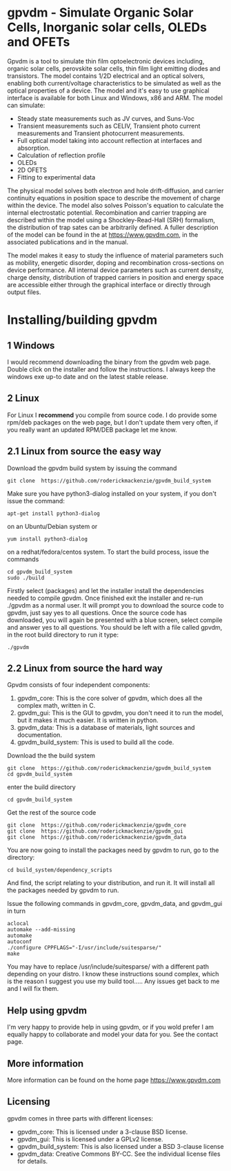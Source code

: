gpvdm - Simulate Organic Solar Cells, Inorganic solar cells, OLEDs and OFETs
============================================================================

Gpvdm is a tool to simulate thin film optoelectronic devices including, organic solar cells, perovskite solar cells, thin film light emitting diodes and transistors.  The model contains 1/2D electrical and an optical 
solvers, enabling both current/voltage characteristics to be simulated as well 
as the optical properties of a device. The model and it's easy to use 
graphical interface is available for both Linux and Windows, x86 and ARM.
The model can simulate:

- Steady state measurements such as JV curves, and Suns-Voc
- Transient measurements such as CELIV, Transient photo current measurements and Transient photocurrent measurements.
- Full optical model taking into account reflection at interfaces and absorption.
- Calculation of reflection profile
- OLEDs
- 2D OFETS
- Fitting to experimental data

The physical model solves both electron and hole drift-diffusion, and carrier 
continuity equations in position space to describe the movement of charge 
within the device. The model also solves Poisson's equation to calculate the 
internal electrostatic potential. Recombination and carrier trapping are 
described within the model using a Shockley-Read-Hall (SRH) formalism, the 
distribution of trap sates can be arbitrarily defined. A fuller description of 
the model can be found in the at https://www.gpvdm.com, in the associated
publications  and in the manual.

The model makes it easy to study the influence of material parameters such as 
mobility, energetic disorder, doping and recombination cross-sections on device 
performance. All internal device parameters such as current density, charge 
density, distribution of trapped carriers in position and energy space are 
accessible either through the graphical interface or directly through output 
files. 

Installing/building gpvdm
==============

1 Windows
----------

I would recommend downloading the binary from the gpvdm web page.  Double click on the installer and follow the instructions.  I always keep the windows exe up-to date and on the latest stable release.

2 Linux
--------
For Linux I **recommend** you compile from source code.  I do provide some rpm/deb packages on the web page, but I don't update them very often, if you really want an updated RPM/DEB package let me know.

2.1 Linux from source the easy way
----------------------------------
Download the gpvdm build system by issuing the command 

~~~~
git clone  https://github.com/roderickmackenzie/gpvdm_build_system
~~~~

Make sure you have python3-dialog installed on your system, if you don't issue the command:
~~~~
apt-get install python3-dialog
~~~~
on an Ubuntu/Debian system or 
~~~~
yum install python3-dialog
~~~~
on a redhat/fedora/centos system.  To start the build process, issue the commands

~~~~
cd gpvdm_build_system
sudo ./build
~~~~

Firstly select (packages) and let the installer install the dependencies needed to compile gpvdm.  Once finished exit the installer and re-run ./gpvdm as a normal user.  It will prompt you to download the source code to gpvdm, just say yes to all questions.  Once the source code has downloaded, you will again be presented with a blue screen, select compile and answer yes to all questions.  You should be left with a file called gpvdm, in the root build directory to run it type:

~~~~
./gpvdm
~~~~

2.2 Linux from source the hard way
----------------------------------
Gpvdm consists of four independent components:
1. gpvdm_core: This is the core solver of gpvdm, which does all the complex math, written in C.
2. gpvdm_gui: This is the GUI to gpvdm, you don't need it to run the model, but it makes it much easier. It is written in python.
3. gpvdm_data: This is a database of materials, light sources and documentation.
4. gpvdm_build_system: This is used to build all the code.

Download the the build system
~~~~
git clone  https://github.com/roderickmackenzie/gpvdm_build_system
cd gpvdm_build_system
~~~~
enter the build directory
~~~~
cd gpvdm_build_system
~~~~
Get the rest of the source code
~~~~
git clone  https://github.com/roderickmackenzie/gpvdm_core
git clone  https://github.com/roderickmackenzie/gpvdm_gui
git clone  https://github.com/roderickmackenzie/gpvdm_data
~~~~

You are now going to install the packages need by gpvdm to run, go to the directory:
~~~~
cd build_system/dependency_scripts
~~~~

And find, the script relating to your distribution, and run it.  It will install all the packages needed by gpvdm to run.

Issue the following commands in gpvdm_core, gpvdm_data, and gpvdm_gui in turn

~~~~
aclocal
automake --add-missing
automake
autoconf
./configure CPPFLAGS="-I/usr/include/suitesparse/"
make
~~~~

You may have to replace /usr/include/suitesparse/ with a different path depending on your distro.  I know these instructions sound complex, which is the reason I suggest you use my build tool.....  Any issues get back to me and I will fix them.

Help using gpvdm
----------------
I'm very happy to provide help in using gpvdm, or if you wold prefer I am 
equally happy to collaborate and model your data for you. See the contact page.


More information
----------------
More information can be found on the home page https://www.gpvdm.com

Licensing
---------
gpvdm comes in three parts with different licenses:
- gpvdm_core: This is licensed under a 3-clause BSD license.
- gpvdm_gui: This is licensed under a GPLv2 license.
- gpvdm_build_system: This is also licensed under a BSD 3-clause license
- gpvdm_data: Creative Commons BY-CC.
See the individual license files for details.